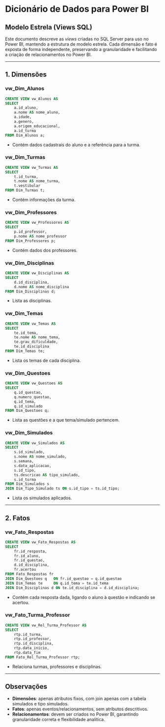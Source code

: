 # Dicionário de Dados para Power BI
## Modelo Estrela (Views SQL)

Este documento descreve as *views* criadas no SQL Server para uso no Power BI, mantendo a estrutura de modelo estrela.
Cada dimensão e fato é exposta de forma independente, preservando a granularidade e facilitando a criação de relacionamentos no Power BI.

---

## 1. Dimensões

### vw_Dim_Alunos
```sql
CREATE VIEW vw_Alunos AS
SELECT
    a.id_aluno,
    a.nome AS nome_aluno,
    a.idade,
    a.genero,
    a.origem_educacional,
    a.id_turma
FROM Dim_Alunos a;
```
- Contém dados cadastrais do aluno e a referência para a turma.

### vw_Dim_Turmas
```sql
CREATE VIEW vw_Turmas AS
SELECT
    t.id_turma,
    t.nome AS nome_turma,
    t.vestibular
FROM Dim_Turmas t;
```
- Contém informações da turma.

### vw_Dim_Professores
```sql
CREATE VIEW vw_Professores AS
SELECT
    p.id_professor,
    p.nome AS nome_professor
FROM Dim_Professores p;
```
- Contém dados dos professores.

### vw_Dim_Disciplinas
```sql
CREATE VIEW vw_Disciplinas AS
SELECT
    d.id_disciplina,
    d.nome AS nome_disciplina
FROM Dim_Disciplinas d;
```
- Lista as disciplinas.

### vw_Dim_Temas
```sql
CREATE VIEW vw_Temas AS
SELECT
    te.id_tema,
    te.nome AS nome_tema,
    te.grau_dificuldade,
    te.id_disciplina
FROM Dim_Temas te;
```
- Lista os temas de cada disciplina.

### vw_Dim_Questoes
```sql
CREATE VIEW vw_Questoes AS
SELECT
    q.id_questao,
    q.numero_questao,
    q.id_tema,
    q.id_simulado
FROM Dim_Questoes q;
```
- Lista as questões e a que tema/simulado pertencem.

### vw_Dim_Simulados
```sql
CREATE VIEW vw_Simulados AS
SELECT
    s.id_simulado,
    s.nome AS nome_simulado,
    s.semana,
    s.data_aplicacao,
    s.id_tipo,
    ts.descricao AS tipo_simulado,
    s.id_turma
FROM Dim_Simulados s
JOIN Dim_Tipo_Simulado ts ON s.id_tipo = ts.id_tipo;
```
- Lista os simulados aplicados.

---

## 2. Fatos

### vw_Fato_Respostas
```sql
CREATE VIEW vw_Fato_Respostas AS
SELECT
    fr.id_resposta,
    fr.id_aluno,
    fr.id_questao,
    d.id_disciplina,
    fr.acertou
FROM Fato_Respostas fr
JOIN Dim_Questoes q   ON fr.id_questao = q.id_questao
JOIN Dim_Temas te     ON q.id_tema = te.id_tema
JOIN Dim_Disciplinas d ON te.id_disciplina = d.id_disciplina;
```
- Contém cada resposta dada, ligando o aluno à questão e indicando se acertou.

### vw_Fato_Turma_Professor
```sql
CREATE VIEW vw_Rel_Turma_Professor AS
SELECT
    rtp.id_turma,
    rtp.id_professor,
    rtp.id_disciplina,
    rtp.data_inicio,
    rtp.data_fim
FROM Fato_Rel_Turma_Professor rtp;
```
- Relaciona turmas, professores e disciplinas.

---

## Observações
- **Dimensões**: apenas atributos fixos, com join apenas com a tabela simulados e tipo simulados.
- **Fatos**: apenas eventos/relacionamentos, sem atributos descritivos.
- **Relacionamentos**: devem ser criados no Power BI, garantindo granularidade correta e flexibilidade analítica.
